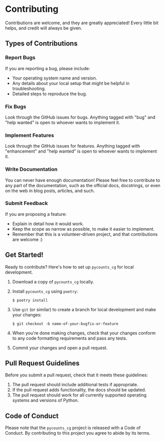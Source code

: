 # Contributing

Contributions are welcome, and they are greatly appreciated! Every little bit
helps, and credit will always be given.

## Types of Contributions

### Report Bugs

If you are reporting a bug, please include:

* Your operating system name and version.
* Any details about your local setup that might be helpful in troubleshooting.
* Detailed steps to reproduce the bug.

### Fix Bugs

Look through the GitHub issues for bugs. Anything tagged with "bug" and "help
wanted" is open to whoever wants to implement it.

### Implement Features

Look through the GitHub issues for features. Anything tagged with "enhancement"
and "help wanted" is open to whoever wants to implement it.

### Write Documentation

You can never have enough documentation! Please feel free to contribute to any
part of the documentation, such as the official docs, docstrings, or even
on the web in blog posts, articles, and such.

### Submit Feedback

If you are proposing a feature:

* Explain in detail how it would work.
* Keep the scope as narrow as possible, to make it easier to implement.
* Remember that this is a volunteer-driven project, and that contributions
  are welcome :)

## Get Started!

Ready to contribute? Here's how to set up `pycounts_cg` for local development.

1. Download a copy of `pycounts_cg` locally.
2. Install `pycounts_cg` using `poetry`:

    ```console
    $ poetry install
    ```

3. Use `git` (or similar) to create a branch for local development and make your changes:

    ```console
    $ git checkout -b name-of-your-bugfix-or-feature
    ```

4. When you're done making changes, check that your changes conform to any code formatting requirements and pass any tests.

5. Commit your changes and open a pull request.

## Pull Request Guidelines

Before you submit a pull request, check that it meets these guidelines:

1. The pull request should include additional tests if appropriate.
2. If the pull request adds functionality, the docs should be updated.
3. The pull request should work for all currently supported operating systems and versions of Python.

## Code of Conduct

Please note that the `pycounts_cg` project is released with a
Code of Conduct. By contributing to this project you agree to abide by its terms.
